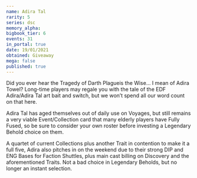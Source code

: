 ```yaml
---
name: Adira Tal
rarity: 5
series: dsc
memory_alpha:
bigbook_tier: 6
events: 31
in_portal: true
date: 19/01/2021
obtained: Giveaway
mega: false
published: true
---
```


Did you ever hear the Tragedy of Darth Plagueis the Wise… I mean of Adira Towel? Long-time players may regale you with the tale of the EDF Adira/Adira Tal art bait and switch, but we won’t spend all our word count on that here.

Adira Tal has aged themselves out of daily use on Voyages, but still remains a very viable Event/Collection card that many elderly players have Fully Fused, so be sure to consider your own roster before investing a Legendary Behold choice on them.

A quartet of current Collections plus another Trait in contention to make it a full five, Adira also pitches in on the weekend due to their strong DIP and ENG Bases for Faction Shuttles, plus main cast billing on Discovery and the aforementioned Traits. Not a bad choice in Legendary Beholds, but no longer an instant selection.
